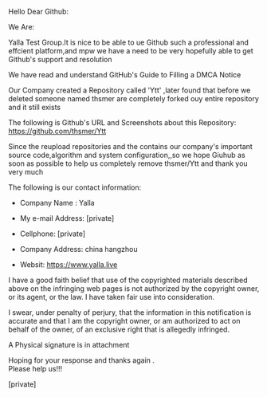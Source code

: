 Hello Dear Github:   
   
We Are:   
   
Yalla Test Group.It is nice to be able to ue Github such a professional and effcient platform,and mpw we have a need to be very hopefully able to get Github's support and resolution   
   
We have read and understand GitHub's Guide to Filling a DMCA Notice   
   
Our Company created a Repository called 'Ytt' ,later found that before we deleted someone named thsmer are completely forked ouy entire repository and it still exists   
   
The following is Github's URL and Screenshots about this Repository:   
https://github.com/thsmer/Ytt   
   
Since the reupload repositories and the contains our company's important source code,algorithm and system configuration,,so we hope Giuhub as soon as possible to help us completely remove thsmer/Ytt and thank you very much   
   
The following is our contact information:   
   
- Company Name : Yalla    
- My e-mail Address: [private]    
- Cellphone: [private]  
   
- Company Address: china hangzhou   
- Websit: https://www.yalla.live  

I have a good faith belief that use of the copyrighted materials described above on the infringing web pages is not authorized by the copyright owner, or its agent, or the law. I have taken fair use into consideration.   
   
I swear, under penalty of perjury, that the information in this notification is accurate and that I am the copyright owner, or am authorized to act on behalf of the owner, of an exclusive right that is allegedly infringed.   
   
A Physical signature is in attachment   
   
Hoping for your response and thanks again .    
Please help us!!!   
   
[private]  
   
